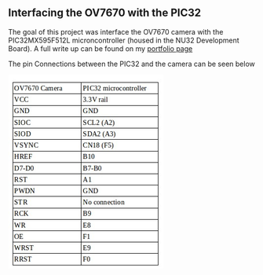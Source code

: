 ## Interfacing the OV7670 with the PIC32

The goal of this project was interface the OV7670 camera with the PIC32MX595F512L microncontroller (housed in the NU32 Development Board). A full write up can be found on my [portfolio page](http://athulyasimon.github.io/project_portfolio/projects/a_camera_pic/)

The pin Connections between the PIC32 and the camera can be seen below

![Pin connections](https://raw.githubusercontent.com/athulyasimon/project_portfolio/gh-pages/public/images/ov7670_project/pin%20connections.jpg)

